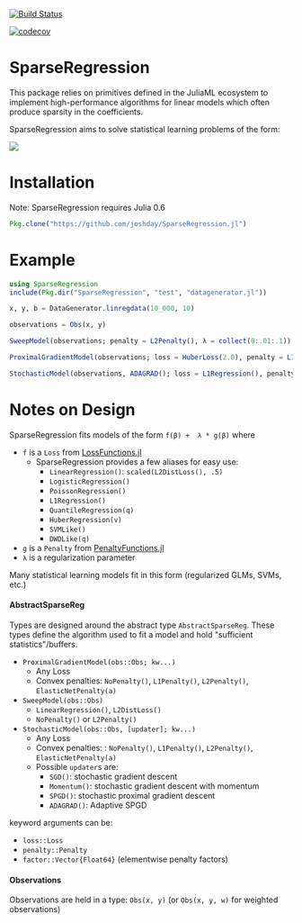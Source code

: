 [![Build Status](https://travis-ci.org/joshday/SparseRegression.jl.svg?branch=master)](https://travis-ci.org/joshday/SparseRegression.jl)

[![codecov](https://codecov.io/gh/joshday/SparseRegression.jl/branch/master/graph/badge.svg)](https://codecov.io/gh/joshday/SparseRegression.jl)

# SparseRegression

This package relies on primitives defined in the JuliaML ecosystem to implement high-performance algorithms for linear models which often produce sparsity in the coefficients.

SparseRegression aims to solve statistical learning problems of the form:

![](https://cloud.githubusercontent.com/assets/8075494/25072239/5d85db30-2297-11e7-817e-e7bebaf056cd.png)

# Installation

Note: SparseRegression requires Julia 0.6

```julia
Pkg.clone("https://github.com/joshday/SparseRegression.jl")
```

# Example

```julia
using SparseRegression
include(Pkg.dir("SparseRegression", "test", "datagenerator.jl"))

x, y, b = DataGenerator.linregdata(10_000, 10)

observations = Obs(x, y)

SweepModel(observations; penalty = L2Penalty(), λ = collect(0:.01:.1))

ProximalGradientModel(observations; loss = HuberLoss(2.0), penalty = L1Penalty())

StochasticModel(observations, ADAGRAD(); loss = L1Regression(), penalty = ElasticNetPenalty(.1))
```

# Notes on Design
SparseRegression fits models of the form `f(β) +  λ * g(β)` where
- `f` is a `Loss` from [LossFunctions.jl](https://github.com/JuliaML/LossFunctions.jl)
  - SparseRegression provides a few aliases for easy use:
    - `LinearRegression()`: `scaled(L2DistLoss(), .5)`
    - `LogisticRegression()`
    - `PoissonRegression()`
    - `L1Regression()`
    - `QuantileRegression(q)`
    - `HuberRegression(v)`
    - `SVMLike()`
    - `DWDLike(q)`
- `g` is a `Penalty` from [PenaltyFunctions.jl](https://github.com/JuliaML/PenaltyFunctions.jl)
- `λ` is a regularization parameter

Many statistical learning models fit in this form (regularized GLMs, SVMs, etc.)

#### AbstractSparseReg
Types are designed around the abstract type `AbstractSparseReg`.  These types define the algorithm used to fit a model and hold "sufficient statistics"/buffers.

  - `ProximalGradientModel(obs::Obs; kw...)`
    - Any Loss
    - Convex penalties: `NoPenalty()`, `L1Penalty()`, `L2Penalty()`, `ElasticNetPenalty(a)`
  - `SweepModel(obs::Obs)`
    - `LinearRegression()`, `L2DistLoss()`
    - `NoPenalty()` or `L2Penalty()`
  - `StochasticModel(obs::Obs, [updater]; kw...)`
    - Any Loss
    - Convex penalties: : `NoPenalty()`, `L1Penalty()`, `L2Penalty()`, `ElasticNetPenalty(a)`
    - Possible `updater`s are:
      - `SGD()`: stochastic gradient descent
      - `Momentum()`: stochastic gradient descent with momentum
      - `SPGD()`: stochastic proximal gradient descent
      - `ADAGRAD()`: Adaptive SPGD

keyword arguments can be:
- `loss::Loss`
- `penalty::Penalty`
- `factor::Vector{Float64}` (elementwise penalty factors)

#### Observations
Observations are held in a type: `Obs(x, y)` (or `Obs(x, y, w)` for weighted observations)
